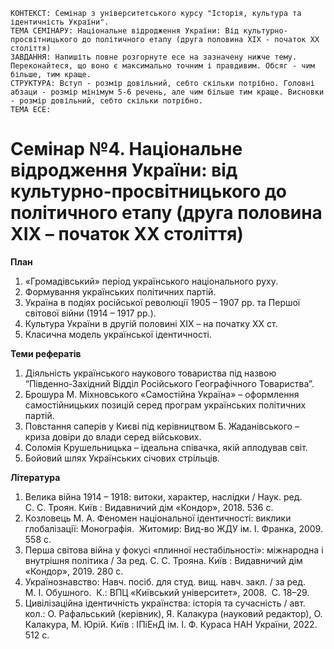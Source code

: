 ```
КОНТЕКСТ: Семінар з університетського курсу "Історія, культура та ідентичність України".
ТЕМА СЕМІНАРУ: Національне відродження України: Від культурно-просвітницького до політичного етапу (друга половина ХІХ - початок ХХ століття)
ЗАВДАННЯ: Напишіть повне розгорнуте есе на зазначену нижче тему. Переконайтеся, що воно є максимально точним і правдивим. Обсяг - чим більше, тим краще.
СТРУКТУРА: Вступ - розмір довільний, себто скільки потрібно. Головні абзаци - розмір мінімум 5-6 речень, але чим більше тим краще. Висновки - розмір довільний, себто скільки потрібно.
ТЕМА ЕСЕ:
```

# Семінар №4. Національне відродження України: від культурно-просвітницького до політичного етапу (друга половина ХІХ – початок ХХ століття)

**План**

1. «Громадівський» період українського національного руху.
2. Формування українських політичних партій.
3. Україна в подіях російської революції 1905 – 1907 рр. та Першої світової війни (1914 – 1917 рр.).
4. Культура України в другій половині XIX – на початку XX ст.
5. Класична модель української ідентичності.

**Теми рефератів**

1. Діяльність українського наукового товариства під назвою “Південно-Західний Відділ Російського Географічного Товариства”.
2. Брошура М. Міхновського «Самостійна Україна» – оформлення самостійницьких позицій серед програм українських політичних партій.
3. Повстання саперів у Києві під керівництвом Б. Жаданівського – криза довіри до влади серед військових.
4. Соломія Крушельницька – ідеальна співачка, якій аплодував світ.
5. Бойовий шлях Українських січових стрільців.

**Література**

1. Велика війна 1914 – 1918: витоки, характер, наслідки / Наук. ред. С. С. Троян. Київ : Видавничий дім «Кондор», 2018. 536 с.
2. Козловець М. А. Феномен національної ідентичності: виклики глобалізації: Монографія.  Житомир: Вид-во ЖДУ ім. І. Франка, 2009.  558 с.
3. Перша світова війна у фокусі «плинної нестабільності»: міжнародна і внутрішня політика / За ред. С. С. Трояна. Київ : Видавничий дім «Кондор», 2019. 280 с.
4. Українознавство: Навч. посіб. для студ. вищ. навч. закл. / за ред. М. І. Обушного.  К.: ВПЦ «Київський університет», 2008.  С. 18–29.
5. Цивілізаційна ідентичність українства: історія та сучасність / авт. кол.: О. Рафальський (керівник), Я. Калакура (науковий редактор), О. Калакура, М. Юрій. Київ : ІПіЕнД ім. І. Ф. Кураса НАН України, 2022. 512 с.

